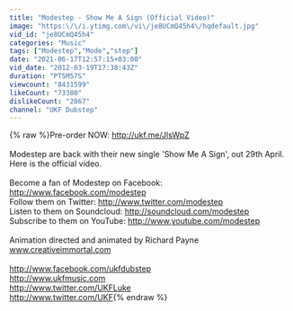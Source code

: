 ```yaml
---
title: "Modestep - Show Me A Sign (Official Video)"
image: "https:\/\/i.ytimg.com\/vi\/je8UCmQ45h4\/hqdefault.jpg"
vid_id: "je8UCmQ45h4"
categories: "Music"
tags: ["Modestep","Mode","step"]
date: "2021-06-17T12:57:15+03:00"
vid_date: "2012-03-19T17:38:43Z"
duration: "PT5M57S"
viewcount: "8431599"
likeCount: "73380"
dislikeCount: "2867"
channel: "UKF Dubstep"
---
```

{% raw %}Pre-order NOW: <a rel="nofollow" target="blank" href="http://ukf.me/JlsWpZ">http://ukf.me/JlsWpZ</a> <br /><br />Modestep are back with their new single 'Show Me A Sign', out 29th April. Here is the official video.<br /><br />Become a fan of Modestep on Facebook: <a rel="nofollow" target="blank" href="http://www.facebook.com/modestep">http://www.facebook.com/modestep</a><br />Follow them on Twitter: <a rel="nofollow" target="blank" href="http://www.twitter.com/modestep">http://www.twitter.com/modestep</a><br />Listen to them on Soundcloud: <a rel="nofollow" target="blank" href="http://soundcloud.com/modestep">http://soundcloud.com/modestep</a><br />Subscribe to them on YouTube: <a rel="nofollow" target="blank" href="http://www.youtube.com/modestep">http://www.youtube.com/modestep</a><br /><br />Animation directed and animated by Richard Payne www.creativeimmortal.com<br /><br /><a rel="nofollow" target="blank" href="http://www.facebook.com/ukfdubstep">http://www.facebook.com/ukfdubstep</a><br /><a rel="nofollow" target="blank" href="http://www.ukfmusic.com">http://www.ukfmusic.com</a><br /><a rel="nofollow" target="blank" href="http://www.twitter.com/UKFLuke">http://www.twitter.com/UKFLuke</a><br /><a rel="nofollow" target="blank" href="http://www.twitter.com/UKF">http://www.twitter.com/UKF</a>{% endraw %}
